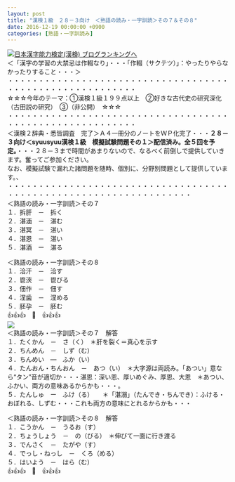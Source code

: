 ```yaml
---
layout: post
title: "漢検１級　２８－３向け　＜熟語の読み・一字訓読＞その７＆その８"
date: 2016-12-19 00:00:00 +0900
categories: [熟語・一字訓読み]
---
```


[![](/syuusyuu9701/assets/images/漢検１級-２８－３向け-＜熟語の読み・一字訓読＞その７＆その８-br_c_3028_1.gif)](http://blog.with2.net/link.php?1659096:3028 "日本漢字能力検定(漢検) ブログランキングへ")[日本漢字能力検定(漢検) ブログランキングへ](http://blog.with2.net/link.php?1659096:3028)  
＜「漢字の学習の大禁忌は作輟なり」・・・「作輟（サクテツ）」：やったりやらなかったりすること・・・＞  
・・・・・・・・・・・・・・・・・・・・・・・・・・・・・・・・・・・・・・・・・・・・・・・・・・・・・・・・・  
☆☆☆今年のテーマ：①漢検１級１９９点以上　②好きな古代史の研究深化（古田説の研究）　③（非公開）　☆☆☆　　  
・・・・・・・・・・・・・・・・・・・・・・・・・・・・・・・・・・・・・・・・・・・・・・・・・・・・・・・・・  
＜漢検２辞典・悉皆調査　完了＞Ａ４一冊分のノートをＷＰ化完了・・・**２８－３向け＜syuusyuu漢検１級　模擬試験問題その１＞配信済み。全５回を予定。**・・・２８－３まで時間があまりないので、なるべく前倒しで提供していきます。奮ってご参加ください。  
なお、模擬試験で漏れた諸問題を随時、個別に、分野別問題として提供しています。、  
・・・・・・・・・・・・・・・・・・・・・・・・・・・・・・・・・・・・・・・・・・・・・・・・・・・・・・・・・・・・・・・・・・  
＜熟語の読み・一字訓読＞その７  
１．拆肝　－　拆く  
２．湛湎　－　湛む　  
３．湛冥　－　湛い  
４．湛恩　－　湛い　  
５．湛酒　ー　湛る  
  
＜熟語の読み・一字訓読＞その８  
１．洽汗　－　洽す　　  
２．鬯浹　－　鬯びる　  
３．佃作　－　佃す　　  
４．涅歯　－　涅める　  
５．胚孕　－　胚む　　  
👍👍👍　🐒　👍👍👍  
![](/syuusyuu9701/assets/images/漢検１級-２８－３向け-＜熟語の読み・一字訓読＞その７＆その８-abe50747f11a91c0c3cf970f4376c895.png)  
＜熟語の読み・一字訓読＞その７　解答  
１．たくかん　－　さ（く）　＊肝を裂く＝真心を示す  
２．ちんめん　－　しず（む）  
３．ちんめい　―　ふか（い）  
４．たんおん・ちんおん　－　あつ（い）　＊大字源は両読み。「あつい」意なら“タン”音が適切か・・・湛恩：深い恩、厚いめぐみ、厚恩、大恩　＊あつい、ふかい、両方の意味あるからかも・・・。  
５．たんしゅ　ー　ふけ（る）　　＊「湛溺」（たんでき・ちんでき）：ふける・おぼれる、しずむ・・・これも両方の意味にとれるからかも・・・  
  
＜熟語の読み・一字訓読＞その８　解答  
１．こうかん　－　うるお（す）  
２．ちょうしょう　－　の（びる）　＊伸びて一面に行き渡る  
３．でんさく　－　たがや（す）  
４．でっし・ねっし　－　くろ（める）  
５．はいよう　－　はら（む）  
👍👍👍　🐒　👍👍👍  